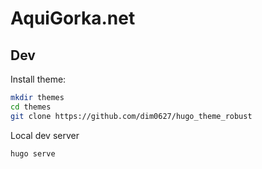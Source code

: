 # AquiGorka.net

## Dev

Install theme:

```sh
mkdir themes
cd themes
git clone https://github.com/dim0627/hugo_theme_robust
```

Local dev server

```sh
hugo serve
```
